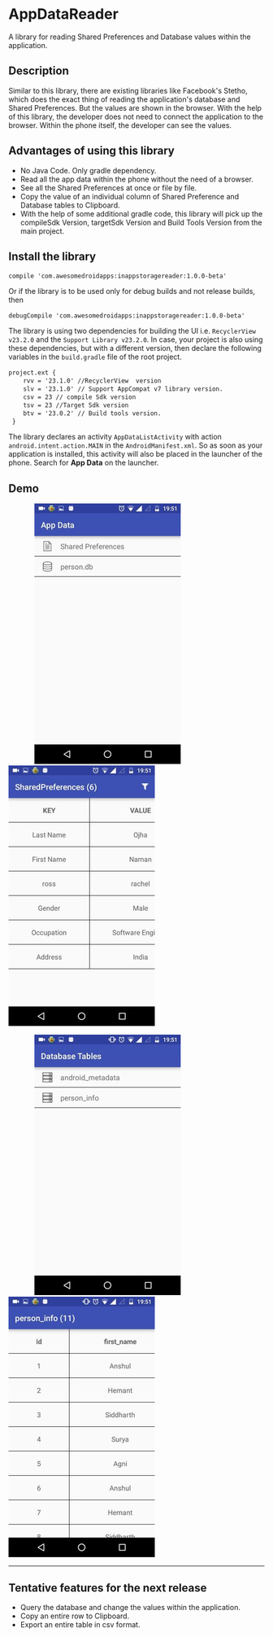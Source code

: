 # AppDataReader

A library for reading Shared Preferences and Database values within the application. 


## Description

Similar to this library, there are existing libraries like Facebook's Stetho, which does the exact thing of reading the application's database and Shared Preferences. But the values are shown in the browser. With the help of this library, the  developer does not need to connect the application to the browser. Within the phone itself, the developer can see the values. 

## Advantages of using this library
* No Java Code. Only gradle dependency.
* Read all the app data within the phone without the need of a browser.
* See all the Shared Preferences at once or file by file.
* Copy the value of an individual column of Shared Preference and Database tables to Clipboard.
* With the help of some additional gradle code, this library will pick up the compileSdk Version, targetSdk Version and  Build Tools Version from the main project.

## Install the library
```
compile 'com.awesomedroidapps:inappstoragereader:1.0.0-beta'
```
Or if the library is to be used only for debug builds and not release builds, then 
```
debugCompile 'com.awesomedroidapps:inappstoragereader:1.0.0-beta'
```

The library is using two dependencies for building the UI i.e. `RecyclerView v23.2.0` and the `Support Library v23.2.0`. In case, your project is also using these dependencies, but with a different version, then declare the following variables in the `build.gradle` file of the root project.

```
project.ext {
    rvv = '23.1.0' //RecyclerView  version
    slv = '23.1.0' // Support AppCompat v7 library version.
    csv = 23 // compile Sdk version
    tsv = 23 //Target Sdk version
    btv = '23.0.2' // Build tools version.
 }
```


The library declares an activity `AppDataListActivity` with action `android.intent.action.MAIN` in the `AndroidManifest.xml`. So as soon as your application is installed, this activity will also be placed in the launcher of the phone. Search for **App Data** on the launcher.  

## Demo 

&nbsp; &nbsp; &nbsp; &nbsp;&nbsp; &nbsp; &nbsp; ![](demo_images/AppDataActivity.jpeg)&nbsp; &nbsp; &nbsp; &nbsp;&nbsp; &nbsp; &nbsp; &nbsp;![](demo_images/SharedPreferenceActivity.jpeg)

&nbsp; &nbsp; &nbsp; &nbsp;&nbsp; &nbsp; &nbsp; ![](demo_images/TableListActivity.jpeg)&nbsp; &nbsp; &nbsp; &nbsp;&nbsp; &nbsp; &nbsp; &nbsp;![](demo_images/TableDataActivity.jpeg)


***

## Tentative features for the next release

* Query the database and change the values within the application.
* Copy an entire row to Clipboard.
* Export an entire table in csv format.


